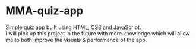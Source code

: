 # MMA-quiz-app

Simple quiz app built using HTML, CSS and JavaScript.
<br>
I will pick up this project in the future with more knowledge which will allow me to both improve the visuals & performance of the app.
